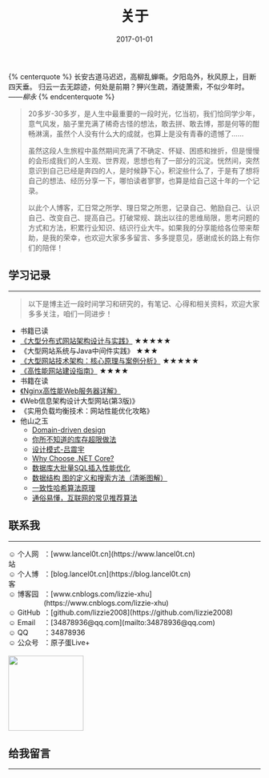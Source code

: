 ﻿---
title: 关于
date: 2017-01-01
---
{% centerquote %}
长安古道马迟迟，高柳乱蝉嘶。夕阳岛外，秋风原上，目断四天垂。
归云一去无踪迹，何处是前期？狎兴生疏，酒徒萧索，不似少年时。
*——柳永*
{% endcenterquote %}

>20多岁-30多岁，是人生中最重要的一段时光，忆当初，我们恰同学少年，意气风发，脑子里充满了稀奇古怪的想法，敢去拼、敢去博，那是何等的酣畅淋漓，虽然个人没有什么大的成就，也算上是没有青春的遗憾了……
>
>虽然这段人生旅程中虽然期间充满了不确定、怀疑、困惑和挫折，但是慢慢的会形成我们的人生观、世界观，思想也有了一部分的沉淀。恍然间，突然意识到自己已经是奔四的人，是时候静下心，积淀些什么了，于是有了想将自己的想法、经历分享一下，哪怕读者寥寥，也算是给自己这十年的一个记录。
>
>以此个人博客，汇日常之所学、理日常之所思，记录自己、勉励自己、认识自己、改变自己、提高自己。打破常规、跳出以往的思维局限，思考问题的方式和方法，积累行业知识、结识行业大牛。如果我的分享能给各位带来帮助，是我的荣幸，也欢迎大家多多留言、多多提意见，感谢成长的路上有你们的陪伴！

## 学习记录

---

>以下是博主近一段时间学习和研究的，有笔记、心得和相关资料，欢迎大家多多关注，咱们一同进步！

 - 书籍已读 
  - [《大型分布式网站架构设计与实践》](https://www.processon.com/view/link/5ac9d281e4b09bf96ae3283b) ★★★★★
  - 《大型网站系统与Java中间件实践》 ★★★
  - [《大型网站技术架构：核心原理与案例分析》](https://www.processon.com/view/link/5abcc7cfe4b0a248b0f07122) ★★★★★
  - [《高性能网站建设指南》](https://www.processon.com/view/link/5ac9cbfce4b04a5e961cd4b5) ★★★★
 - 书籍在读
  - [《Nginx高性能Web服务器详解》](https://www.processon.com/view/link/5adf0e2ce4b02dfcf9c3d2a9)
  - 《Web信息架构设计大型网站(第3版)》
  - 《实用负载均衡技术：网站性能优化攻略》
 - 他山之玉
    - [Domain-driven design](https://en.wikipedia.org/wiki/Domain-driven_design)
    - [你所不知道的库存超限做法](https://www.cnblogs.com/scy251147/p/8371636.html)
    - [设计模式-吕震宇](http://www.cnblogs.com/zhenyulu/category/6930.html?Show=All)
    - [Why Choose .NET Core?](http://freecontent.manning.com/why-choose-net-core)
    - [数据库大批量SQL插入性能优化](https://blog.csdn.net/qq_22855325/article/details/76087138)
    - [数据结构 图的定义和搜索方法（清晰图解）](https://www.cnblogs.com/idreamo/p/8621259.html)
    - [一致性哈希算法原理](https://www.cnblogs.com/lpfuture/p/5796398.html)
    - [通俗易懂，互联网的常见推荐算法](https://mp.weixin.qq.com/s?__biz=MjM5ODYxMDA5OQ==&mid=2651961068&idx=1&sn=d271a2aa035b87eede2cbedb6f147087&chksm=bd2d03308a5a8a269ec3c50e478e54266f3d6b3c6cbac83fa48da335406eca2aef1e013ea21f&mpshare=1&scene=23&srcid=0418LBYxyCvKB90EOb26g5uD#rd)

## 联系我 

---

<html><head><title></title><style type="text/css"> div.c3 {display: table;} div.c2 {display: table-row;} div.c1 {display: table-cell;}</style></head><body><div class="c3"><div class="c2"><div class="c1">☺ 个人网站</div><div class="c1">：[www.lancel0t.cn](https://www.lancel0t.cn)</div></div><div class="c2"><div class="c1">☺ 个人博客</div><div class="c1">：[blog.lancel0t.cn](https://blog.lancel0t.cn)</div></div><div class="c2"><div class="c1">☺ 博客园</div><div class="c1">：[www.cnblogs.com/lizzie-xhu](https://www.cnblogs.com/lizzie-xhu)</div></div><div class="c2"><div class="c1">☺ GitHub</div><div class="c1">：[github.com/lizzie2008](https://github.com/lizzie2008)</div></div><div class="c2"><div class="c1">☺ Email</div><div class="c1">：[34878936@qq.com](mailto:34878936@qq.com)</div></div><div class="c2"><div class="c1">☺ QQ</div><div class="c1">：34878936</div></div><div class="c2"><div class="c1">☺ 公众号</div><div class="c1">：原子蛋Live+</div></div></div></body></html>
<br/>
<image style="height:150px;" src="https://mysite.bj.bcebos.com/images/profile/wechat.gif"/>

## 给我留言 

---
